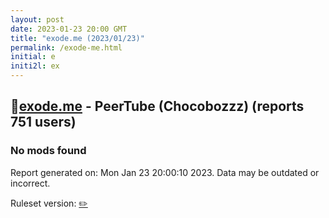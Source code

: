 ```yaml
---
layout: post
date: 2023-01-23 20:00 GMT
title: "exode.me (2023/01/23)"
permalink: /exode-me.html
initial: e
initi2l: ex
---
```


## 🐘[exode.me](https://exode.me) - PeerTube (Chocobozzz) (reports 751 users)

### No mods found

Report generated on: Mon Jan 23 20:00:10 2023. Data may be outdated or incorrect.

Ruleset version: [✏️](/version-pencil)
